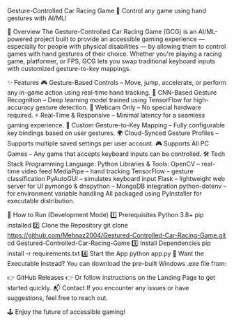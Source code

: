 Gesture-Controlled Car Racing Game
🚗 Control any game using hand gestures with AI/ML!

📌 Overview
The Gesture-Controlled Car Racing Game (GCG) is an AI/ML-powered project built to provide an accessible gaming experience — especially for people with physical disabilities — by allowing them to control games with hand gestures of their choice. Whether you're playing a racing game, platformer, or FPS, GCG lets you swap traditional keyboard inputs with customized gesture-to-key mappings.

✨ Features
🎮 Gesture-Based Controls – Move, jump, accelerate, or perform any in-game action using real-time hand tracking.
🧠 CNN-Based Gesture Recognition – Deep learning model trained using TensorFlow for high-accuracy gesture detection.
🎥 Webcam Only – No special hardware required.
⚡ Real-Time & Responsive – Minimal latency for a seamless gaming experience.
🧩 Custom Gesture-to-Key Mapping – Fully configurable key bindings based on user gestures.
🌍 Cloud-Synced Gesture Profiles – Supports multiple saved settings per user account.
🎮 Supports All PC Games – Any game that accepts keyboard inputs can be controlled.
🛠 Tech Stack
Programming Language: Python
Libraries & Tools:
OpenCV – real-time video feed
MediaPipe – hand tracking
TensorFlow – gesture classification
PyAutoGUI – simulates keyboard input
Flask – lightweight web server for UI
pymongo & dnspython – MongoDB integration
python-dotenv – for environment variable handling
All packaged using PyInstaller for executable distribution.

🚀 How to Run (Development Mode)
1️⃣ Prerequisites
Python 3.8+
pip installed
2️⃣ Clone the Repository
git clone https://github.com/Mehnaz2004/Gestured-Controlled-Car-Racing-Game.git
cd Gestured-Controlled-Car-Racing-Game
3️⃣ Install Dependencies
pip install -r requirements.txt
4️⃣ Start the App
python app.py
💾 Want the Executable Instead?
You can download the pre-built Windows .exe file from:

👉 GitHub Releases
👉 Or follow instructions on the Landing Page to get started quickly.
📬 Contact
If you encounter any issues or have suggestions, feel free to reach out.

🕹️ Enjoy the future of accessible gaming!
